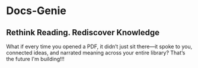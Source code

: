 # Docs-Genie
## Rethink Reading. Rediscover Knowledge 
What if every time you opened a PDF, it didn’t just sit there—it spoke to you, connected ideas, and narrated meaning across your entire library?  That’s the future I'm building!!!
